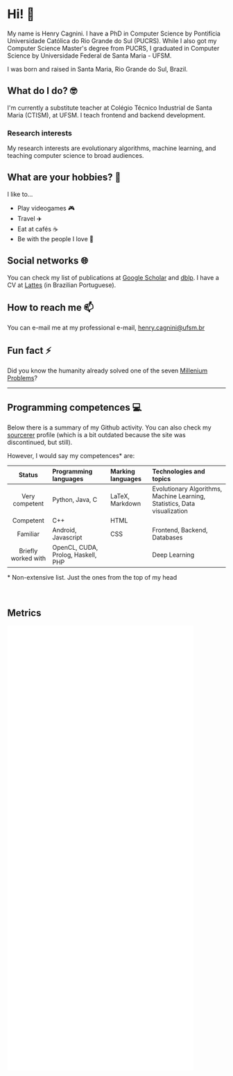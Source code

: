 # Hi! 👋

My name is Henry Cagnini. I have a PhD in Computer Science by Pontifícia Universidade Católica do Rio Grande do Sul (PUCRS). While I also got my Computer Science Master's degree from PUCRS, I graduated in Computer Science by Universidade Federal de Santa Maria - UFSM. 

I was born and raised in Santa Maria, Rio Grande do Sul, Brazil. 

## What do I do? 🤓

I'm currently a substitute teacher at Colégio Técnico Industrial de Santa Maria (CTISM), at UFSM. I teach frontend and backend development.

### Research interests 

My research interests are evolutionary algorithms, machine learning, and teaching computer science to broad audiences. 

## What are your hobbies? 🎨

I like to...

* Play videogames 🎮
* Travel ✈️
* Eat at cafés ☕
* Be with the people I love 💑

## Social networks 🌐

You can check my list of publications at [Google Scholar](https://scholar.google.com.br/citations?user=0gBC24wAAAAJ&hl=en-US) and [dblp](https://dblp.org/pid/177/2452.html). I have a CV at [Lattes](http://lattes.cnpq.br/6346810782525797) (in Brazilian Portuguese).

## How to reach me 📫

You can e-mail me at my professional e-mail, [henry.cagnini@ufsm.br](henry.cagnini@ufsm.br)

## Fun fact ⚡

Did you know the humanity already solved one of the seven [Millenium Problems](https://qr.ae/pNCQpm)? 

---

## Programming competences 💻

Below there is a summary of my Github activity. You can also check my [sourcerer](https://sourcerer.io/henryzord) profile (which is a bit outdated because the site was discontinued, but still).

However, I would say my competences\* are: 

|              Status |              Programming languages | Marking languages |                                                   Technologies and topics |
|:-------------------:|:-----------------------------------|:------------------|:--------------------------------------------------------------------------|
|      Very competent |                    Python, Java, C |   LaTeX, Markdown | Evolutionary Algorithms, Machine Learning, Statistics, Data visualization |
|           Competent |                                C++ |              HTML |                                                                           |
|            Familiar |                Android, Javascript |               CSS |                                              Frontend, Backend, Databases |
| Briefly worked with | OpenCL, CUDA, Prolog, Haskell, PHP |                   |                                                             Deep Learning |

\* Non-extensive list. Just the ones from the top of my head 

<!-- simpler interface --> 

<!-- <img align="left" alt="henryzord's GitHub Stats" src="https://github-readme-stats.vercel.app/api?username=henryzord&show_icons=true&hide_border=false&title_color=ff652f&icon_color=FFE400&bg_color=09131B&text_color=ffffff&border_color=0c1a25" /> -->

<br />

## Metrics

![Metrics](/github-metrics.svg)

<!-- <img align="center" src="/github-metrics.svg" alt="Metrics" width="60%"> -->
